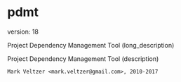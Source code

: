 pdmt
====

version: 18

Project Dependency Management Tool (long_description)

Project Dependency Management Tool (description)

	Mark Veltzer <mark.veltzer@gmail.com>, 2010-2017
